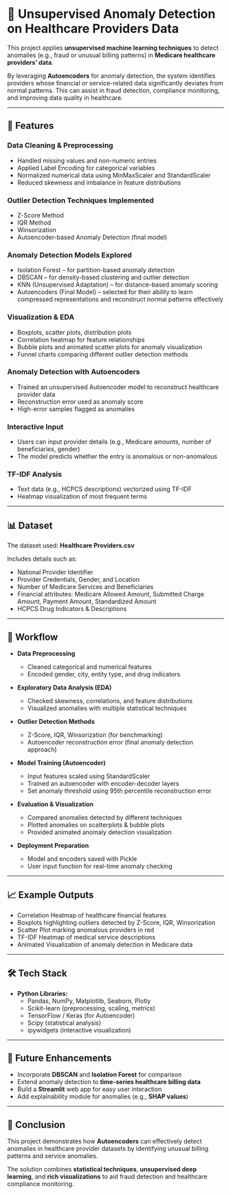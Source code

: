 # 🏥 Unsupervised Anomaly Detection on Healthcare Providers Data  

This project applies **unsupervised machine learning techniques** to detect anomalies (e.g., fraud or unusual billing patterns) in **Medicare healthcare providers’ data**.  

By leveraging **Autoencoders** for anomaly detection, the system identifies providers whose financial or service-related data significantly deviates from normal patterns. This can assist in fraud detection, compliance monitoring, and improving data quality in healthcare.  

---

## 🚀 Features  

### Data Cleaning & Preprocessing  
- Handled missing values and non-numeric entries  
- Applied Label Encoding for categorical variables  
- Normalized numerical data using MinMaxScaler and StandardScaler  
- Reduced skewness and imbalance in feature distributions  

### Outlier Detection Techniques Implemented  
- Z-Score Method  
- IQR Method  
- Winsorization  
- Autoencoder-based Anomaly Detection (final model)  

### Anomaly Detection Models Explored  
- Isolation Forest – for partition-based anomaly detection  
- DBSCAN – for density-based clustering and outlier detection  
- KNN (Unsupervised Adaptation) – for distance-based anomaly scoring  
- Autoencoders (Final Model) – selected for their ability to learn compressed representations and reconstruct normal patterns effectively  

### Visualization & EDA  
- Boxplots, scatter plots, distribution plots  
- Correlation heatmap for feature relationships  
- Bubble plots and animated scatter plots for anomaly visualization  
- Funnel charts comparing different outlier detection methods  

### Anomaly Detection with Autoencoders  
- Trained an unsupervised Autoencoder model to reconstruct healthcare provider data  
- Reconstruction error used as anomaly score  
- High-error samples flagged as anomalies  

### Interactive Input  
- Users can input provider details (e.g., Medicare amounts, number of beneficiaries, gender)  
- The model predicts whether the entry is anomalous or non-anomalous  

### TF-IDF Analysis  
- Text data (e.g., HCPCS descriptions) vectorized using TF-IDF  
- Heatmap visualization of most frequent terms  

---

## 📊 Dataset  

The dataset used: **Healthcare Providers.csv**  

Includes details such as:  
- National Provider Identifier  
- Provider Credentials, Gender, and Location  
- Number of Medicare Services and Beneficiaries  
- Financial attributes: Medicare Allowed Amount, Submitted Charge Amount, Payment Amount, Standardized Amount  
- HCPCS Drug Indicators & Descriptions  

---

## 🔬 Workflow  

- **Data Preprocessing**  
  - Cleaned categorical and numerical features  
  - Encoded gender, city, entity type, and drug indicators  

- **Exploratory Data Analysis (EDA)**  
  - Checked skewness, correlations, and feature distributions  
  - Visualized anomalies with multiple statistical techniques  

- **Outlier Detection Methods**  
  - Z-Score, IQR, Winsorization (for benchmarking)  
  - Autoencoder reconstruction error (final anomaly detection approach)  

- **Model Training (Autoencoder)**  
  - Input features scaled using StandardScaler  
  - Trained an autoencoder with encoder-decoder layers  
  - Set anomaly threshold using 95th percentile reconstruction error  

- **Evaluation & Visualization**  
  - Compared anomalies detected by different techniques  
  - Plotted anomalies on scatterplots & bubble plots  
  - Provided animated anomaly detection visualization  

- **Deployment Preparation**  
  - Model and encoders saved with Pickle  
  - User input function for real-time anomaly checking  

---

## 📈 Example Outputs  
- Correlation Heatmap of healthcare financial features  
- Boxplots highlighting outliers detected by Z-Score, IQR, Winsorization  
- Scatter Plot marking anomalous providers in red  
- TF-IDF Heatmap of medical service descriptions  
- Animated Visualization of anomaly detection in Medicare data  

---

## 🛠️ Tech Stack  
- **Python Libraries:**  
  - Pandas, NumPy, Matplotlib, Seaborn, Plotly  
  - Scikit-learn (preprocessing, scaling, metrics)  
  - TensorFlow / Keras (for Autoencoder)  
  - Scipy (statistical analysis)  
  - ipywidgets (interactive visualization)  

---

## 📌 Future Enhancements  
- Incorporate **DBSCAN** and **Isolation Forest** for comparison  
- Extend anomaly detection to **time-series healthcare billing data**  
- Build a **Streamlit** web app for easy user interaction  
- Add explainability module for anomalies (e.g., **SHAP values**)  

---

## 📝 Conclusion  
This project demonstrates how **Autoencoders** can effectively detect anomalies in healthcare provider datasets by identifying unusual billing patterns and service anomalies.  

The solution combines **statistical techniques**, **unsupervised deep learning**, and **rich visualizations** to aid fraud detection and healthcare compliance monitoring.  
